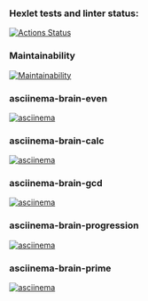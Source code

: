### Hexlet tests and linter status:
[![Actions Status](https://github.com/luis-ap07/fullstack-javascript-project-98/actions/workflows/hexlet-check.yml/badge.svg)]([https://asciinema.org/a/rCWPyZE1aNd8Jdd40VbgmKIHm](https://github.com/luis-ap07/fullstack-javascript-project-98/actions))

### Maintainability
[![Maintainability](https://api.codeclimate.com/v1/badges/f52b97b4fdafc1610aa7/maintainability.svg)](https://https://api.codeclimate.com/v1/badges/f52b97b4fdafc1610aa87/maintainability)

### asciinema-brain-even
[![asciinema](https://asciinema.org/a/2uhygLDUloxGNhHhiQouCLMKN.svg)](https://asciinema.org/a/2uhygLDUloxGNhHhiQouCLMKN)

### asciinema-brain-calc
[![asciinema](https://asciinema.org/a/CkLvW66Dh540Ko2oR6rL1KdVl.svg)](https://asciinema.org/a/CkLvW66Dh540Ko2oR6rL1KdVl)


### asciinema-brain-gcd
[![asciinema](https://asciinema.org/a/6xDDUkdjCBQv8mRiIbzl3kvYZ.svg)](https://asciinema.org/a/6xDDUkdjCBQv8mRiIbzl3kvYZ)

### asciinema-brain-progression
[![asciinema](https://asciinema.org/a/oPBTiGQAs4vlypDWXJOP0zVf5.svg)](https://asciinema.org/a/oPBTiGQAs4vlypDWXJOP0zVf5)

### asciinema-brain-prime
[![asciinema](https://asciinema.org/a/0ZTW0J9NGGvebDxpOIsUEVPfj.svg)](https://asciinema.org/a/0ZTW0J9NGGvebDxpOIsUEVPfj)
